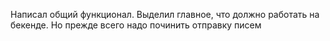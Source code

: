 Написал общий функционал. Выделил главное, что должно работать на бекенде. 
Но прежде всего надо починить отправку писем
